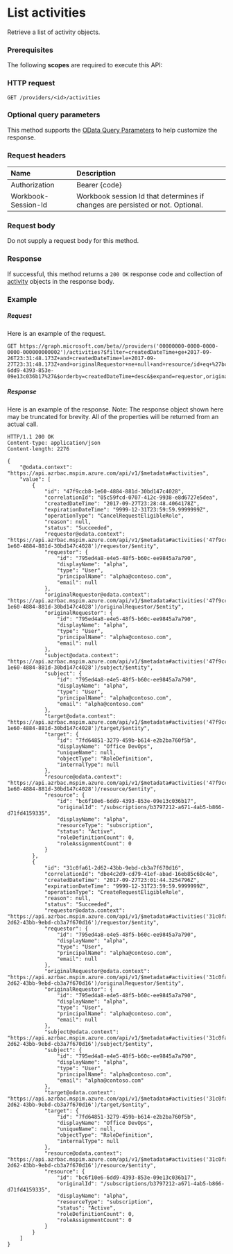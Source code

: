 # List activities

Retrieve a list of activity objects.
### Prerequisites
The following **scopes** are required to execute this API: 
### HTTP request
<!-- { "blockType": "ignored" } -->
```http
GET /providers/<id>/activities
```
### Optional query parameters
This method supports the [OData Query Parameters](http://graph.microsoft.io/docs/overview/query_parameters) to help customize the response.

### Request headers
| Name      |Description|
|:----------|:----------|
| Authorization  | Bearer {code}|
| Workbook-Session-Id  | Workbook session Id that determines if changes are persisted or not. Optional.|

### Request body
Do not supply a request body for this method.
### Response
If successful, this method returns a `200 OK` response code and collection of [activity](../resources/activity.md) objects in the response body.
### Example
##### Request
Here is an example of the request.
<!-- {
  "blockType": "request",
  "name": "get_activities"
}-->
```http
GET https://graph.microsoft.com/beta//providers('00000000-0000-0000-0000-000000000002')/activities?$filter=createdDateTime+ge+2017-09-26T23:31:48.173Z+and+createdDateTime+le+2017-09-27T23:31:48.173Z+and+originalRequestor+ne+null+and+resource/id+eq+%27bc6f10e6-6dd9-4393-853e-09e13c036b17%27&$orderby=createdDateTime+desc&$expand=requestor,originalRequestor,subject,target,resource
```
##### Response
Here is an example of the response. Note: The response object shown here may be truncated for brevity. All of the properties will be returned from an actual call.
<!-- {
  "blockType": "response",
  "truncated": true,
  "@odata.type": "microsoft.graph.activity",
  "isCollection": true
} -->
```http
HTTP/1.1 200 OK
Content-type: application/json
Content-length: 2276

{
    "@odata.context": "https://api.azrbac.mspim.azure.com/api/v1/$metadata#activities",
    "value": [
        {
            "id": "47f9ccb8-1e60-4884-881d-30bd147c4028",
            "correlationId": "05c59fcd-0707-412c-9938-e8d6727e5dea",
            "createdDateTime": "2017-09-27T23:28:48.4064178Z",
            "expirationDateTime": "9999-12-31T23:59:59.9999999Z",
            "operationType": "CancelRequestEligibleRole",
            "reason": null,
            "status": "Succeeded",
            "requestor@odata.context": "https://api.azrbac.mspim.azure.com/api/v1/$metadata#activities('47f9ccb8-1e60-4884-881d-30bd147c4028')/requestor/$entity",
            "requestor": {
                "id": "795ed4a8-e4e5-48f5-b60c-ee9845a7a790",
                "displayName": "alpha",
                "type": "User",
                "principalName": "alpha@contoso.com",
                "email": null
            },
            "originalRequestor@odata.context": "https://api.azrbac.mspim.azure.com/api/v1/$metadata#activities('47f9ccb8-1e60-4884-881d-30bd147c4028')/originalRequestor/$entity",
            "originalRequestor": {
                "id": "795ed4a8-e4e5-48f5-b60c-ee9845a7a790",
                "displayName": "alpha",
                "type": "User",
                "principalName": "alpha@contoso.com",
                "email": null
            },
            "subject@odata.context": "https://api.azrbac.mspim.azure.com/api/v1/$metadata#activities('47f9ccb8-1e60-4884-881d-30bd147c4028')/subject/$entity",
            "subject": {
                "id": "795ed4a8-e4e5-48f5-b60c-ee9845a7a790",
                "displayName": "alpha",
                "type": "User",
                "principalName": "alpha@contoso.com",
                "email": "alpha@contoso.com"
            },
            "target@odata.context": "https://api.azrbac.mspim.azure.com/api/v1/$metadata#activities('47f9ccb8-1e60-4884-881d-30bd147c4028')/target/$entity",
            "target": {
                "id": "7fd64851-3279-459b-b614-e2b2ba760f5b",
                "displayName": "Office DevOps",
                "uniqueName": null,
                "objectType": "RoleDefinition",
                "internalType": null
            },
            "resource@odata.context": "https://api.azrbac.mspim.azure.com/api/v1/$metadata#activities('47f9ccb8-1e60-4884-881d-30bd147c4028')/resource/$entity",
            "resource": {
                "id": "bc6f10e6-6dd9-4393-853e-09e13c036b17",
                "originalId": "/subscriptions/b3797212-a671-4ab5-b866-d71fd4159335",
                "displayName": "alpha",
                "resourceType": "subscription",
                "status": "Active",
                "roleDefinitionCount": 0,
                "roleAssignmentCount": 0
            }
        },
        {
            "id": "31c0fa61-2d62-43bb-9ebd-cb3a7f670d16",
            "correlationId": "dbe4c2d9-cd79-41ef-abad-16eb85c68c4e",
            "createdDateTime": "2017-09-27T23:01:44.3254796Z",
            "expirationDateTime": "9999-12-31T23:59:59.9999999Z",
            "operationType": "CreateRequestEligibleRole",
            "reason": null,
            "status": "Succeeded",
            "requestor@odata.context": "https://api.azrbac.mspim.azure.com/api/v1/$metadata#activities('31c0fa61-2d62-43bb-9ebd-cb3a7f670d16')/requestor/$entity",
            "requestor": {
                "id": "795ed4a8-e4e5-48f5-b60c-ee9845a7a790",
                "displayName": "alpha",
                "type": "User",
                "principalName": "alpha@contoso.com",
                "email": null
            },
            "originalRequestor@odata.context": "https://api.azrbac.mspim.azure.com/api/v1/$metadata#activities('31c0fa61-2d62-43bb-9ebd-cb3a7f670d16')/originalRequestor/$entity",
            "originalRequestor": {
                "id": "795ed4a8-e4e5-48f5-b60c-ee9845a7a790",
                "displayName": "alpha",
                "type": "User",
                "principalName": "alpha@contoso.com",
                "email": null
            },
            "subject@odata.context": "https://api.azrbac.mspim.azure.com/api/v1/$metadata#activities('31c0fa61-2d62-43bb-9ebd-cb3a7f670d16')/subject/$entity",
            "subject": {
                "id": "795ed4a8-e4e5-48f5-b60c-ee9845a7a790",
                "displayName": "alpha",
                "type": "User",
                "principalName": "alpha@contoso.com",
                "email": "alpha@contoso.com"
            },
            "target@odata.context": "https://api.azrbac.mspim.azure.com/api/v1/$metadata#activities('31c0fa61-2d62-43bb-9ebd-cb3a7f670d16')/target/$entity",
            "target": {
                "id": "7fd64851-3279-459b-b614-e2b2ba760f5b",
                "displayName": "Office DevOps",
                "uniqueName": null,
                "objectType": "RoleDefinition",
                "internalType": null
            },
            "resource@odata.context": "https://api.azrbac.mspim.azure.com/api/v1/$metadata#activities('31c0fa61-2d62-43bb-9ebd-cb3a7f670d16')/resource/$entity",
            "resource": {
                "id": "bc6f10e6-6dd9-4393-853e-09e13c036b17",
                "originalId": "/subscriptions/b3797212-a671-4ab5-b866-d71fd4159335",
                "displayName": "alpha",
                "resourceType": "subscription",
                "status": "Active",
                "roleDefinitionCount": 0,
                "roleAssignmentCount": 0
            }
        }
    ]
}
```

<!-- uuid: 8fcb5dbc-d5aa-4681-8e31-b001d5168d79
2015-10-25 14:57:30 UTC -->
<!-- {
  "type": "#page.annotation",
  "description": "List activities",
  "keywords": "",
  "section": "documentation",
  "tocPath": ""
}-->